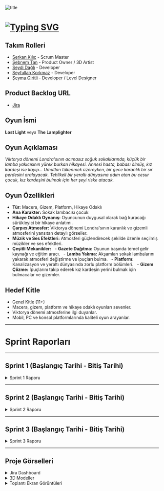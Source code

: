 ![title](https://github.com/Serkan-K/Unity_48/assets/125659165/de1c83ce-f56a-40de-af70-1034916785ba)

# [![Typing SVG](https://readme-typing-svg.demolab.com?font=&size=30&duration=1000&pause=3000&color=FFFFFF&center=true&vCenter=true&random=false&width=150&lines=+Unity+48)](https://git.io/typing-svg)

## Takım Rolleri

- [Serkan Kılıç](https://www.linkedin.com/in/serkan-klc/) - Scrum Master
- [Şebnem Tan](https://www.linkedin.com/in/%C5%9Febnem-tan/) - Product Owner / 3D Artist
- [Seydi Dağlı](https://www.linkedin.com/in/seydidagli/) - Developer
- [Seyfullah Korkmaz](https://www.linkedin.com/in/seyfullah-korkmaz-polestar/) - Developer
- [Şeyma Giritli](https://www.linkedin.com/in/seymagrtl2/) - Developer / Level Designer

## Product Backlog URL
- [Jira](https://unity-48.atlassian.net/jira/software/projects/UN48/boards/1?atlOrigin=eyJpIjoiMWI3ZGQwOTg4YzBkNDVkODg5NjZlM2M3MzMxYjYyZGMiLCJwIjoiaiJ9)

## Oyun İsmi

**Lost Light** veya **The Lamplighter**

## Oyun Açıklaması

_Viktorya dönemi Londra'sının acımasız soğuk sokaklarında, küçük bir lamba yakıcısının yürek burkan hikayesi. Annesi hasta, babası ölmüş, kız kardeşi ise kayıp... Umutları tükenmek üzereyken, bir gece karanlık bir sır perdesini aralayacak. Tehlikeli bir yeraltı dünyasına adım atan bu cesur çocuk, kız kardeşini bulmak için her şeyi riske atacak._

## Oyun Özellikleri

- **Tür:** Macera, Gizem, Platform, Hikaye Odaklı
- **Ana Karakter:** Sokak lambacısı çocuk
- **Hikaye Odaklı Oynanış:** Oyuncunun duygusal olarak bağ kuracağı sürükleyici bir hikaye anlatımı.
- **Çarpıcı Atmosfer:** Viktorya dönemi Londra'sının karanlık ve gizemli atmosferini yansıtan detaylı görseller.
- **Müzik ve Ses Efektleri:** Atmosferi güçlendirecek şekilde özenle seçilmiş müzikler ve ses efektleri.
- **Çeşitli Mekanikler:**
  - **Gazete Dağıtma:** Oyunun başında temel gelir kaynağı ve eğitim aracı.
  - **Lamba Yakma:** Akşamları sokak lambalarını yakarak atmosferi değiştirme ve ipuçları bulma.
  - **Platform:** Kanalizasyon ve yeraltı dünyasında zorlu platform bölümleri.
  - **Gizem Çözme:** İpuçlarını takip ederek kız kardeşin yerini bulmak için bulmacalar ve gizemler.

## Hedef Kitle

- Genel Kitle (11+)
- Macera, gizem, platform ve hikaye odaklı oyunları sevenler.
- Viktorya dönemi atmosferine ilgi duyanlar.
- Mobil, PC ve konsol platformlarında kaliteli oyun arayanlar.


---

# Sprint Raporları

---

## Sprint 1 (Başlangıç Tarihi - Bitiş Tarihi)

<details>
<summary>Sprint 1 Raporu</summary>

### Sprint Hedefi

İlk sprint sonunda, oyuncunun gazete dağıtma, lamba yakma ve kanalizasyona giriş bölümlerini tamamlaması hedefleniyor.

### Sprint Notları (Sprint Backlog)

* **Sprint Not 1:** Gazete dağıtım mekaniğini oluştur.
* **Sprint Not 2:** Lamba yakma mekaniğini oluştur.
* **Sprint Not 3:** Kanalizasyon giriş bölümünü tasarla ve oluştur.
* **Sprint Not 4:** Ana karakter modelini ve animasyonlarını oluştur.

### Puanlama

Proje boyunca toplam **110** puan toplanması gereken backlog bulunmaktadır. Üç sprinte bölünen projede ilk sprint için **37** puanlık kısmının tamamlanması planlanmıştır. Gerçekleşen puan **11**'dir.

### Puan Tamamlama Mantığı

Puanlar, her bir görevin karmaşıklığı ve tahmini tamamlanma süresine göre belirlenmiştir.

### Daily Scrum

<details>
<summary>Daily Scrum Görüntüleri</summary>

![Ekran görüntüsü 2024-07-01 230825](https://github.com/Serkan-K/Unity_48/assets/125659165/ff789753-1713-4059-afa2-8bdf8aca88b4)
![Ekran görüntüsü 2024-07-05 211122](https://github.com/Serkan-K/Unity_48/assets/125659165/e0d036f4-fc03-4510-b473-5a3174207903)
![Ekran görüntüsü 2024-07-05 211301](https://github.com/Serkan-K/Unity_48/assets/125659165/12260e0c-98e4-40db-8ce1-b2590348998f)
![Ekran görüntüsü 2024-07-05 211337](https://github.com/Serkan-K/Unity_48/assets/125659165/834a020a-2b61-4d86-b05b-9d34164b7474)


</details>

### Sprint Board Güncellemesi

<details>
<summary>Sprint Board Ekran Görüntüsü</summary>

![Ekran görüntüsü 2024-07-05 210352](https://github.com/Serkan-K/Unity_48/assets/125659165/ed9b9f49-97c1-425e-9add-a54402995419)


</details>


### Oyunda Yapılan İşler

<details>
<summary>Oyun İçi Ekran Görüntüleri ve Videolar</summary>

![LostLight--](https://github.com/Serkan-K/Unity_48/assets/125659165/a1fcbb68-922e-4b54-b958-5f5d08239941)
![WhatsApp Görsel 2024-07-05 saat 21 05 00_cec0383b](https://github.com/Serkan-K/Unity_48/assets/125659165/1560b7a1-9860-443e-9581-24af5899d92d)

</details>

### Sprint Review

İlk sprint için belirlenen hedeflerin %90'ı tamamlanmıştır. Eksikler ikinci sprint başında tamamlanarak hedeflerin sarkmaması planlanmıştır.

### Sprint Retrospective

- **Olumlu:** Görevlerin yapım süreci ekip içinde düzene girmiş ve projenin yapımı artan hızla devam etmektedir.
- **Geliştirilecek:** Bazı görevlerin tahmin edilen süreden daha uzun sürmesi nedeniyle sprint hedefinin tamamı gerçekleştirilememiştir.
- **Aksiyon:** İkinci sprintte daha gerçekçi tahminler yapmaya özen gösterilecektir.

</details>

---

## Sprint 2 (Başlangıç Tarihi - Bitiş Tarihi)

<details>
<summary>Sprint 2 Raporu</summary>

### Sprint Hedefi

[Sprint 2 için Belirlenen Hedefler]

### Sprint Notları (Sprint Backlog)

[Sprint 2 için Belirlenen Görevler]

[Sprint 2 Raporunun Devamı - Puanlama, Daily Scrum, Sprint Board, Ekran Görüntüleri, Review, Retrospective]

</details>

---

## Sprint 3 (Başlangıç Tarihi - Bitiş Tarihi)

<details>
<summary>Sprint 3 Raporu</summary>

### Sprint Hedefi

[Sprint 3 için Belirlenen Hedefler]

### Sprint Notları (Sprint Backlog)

[Sprint 3 için Belirlenen Görevler]

[Sprint 3 Raporunun Devamı - Puanlama, Daily Scrum, Sprint Board, Ekran Görüntüleri, Review, Retrospective]

</details>

---

## Proje Görselleri

<details>
<summary>Jira Dashboard</summary>

[Jira Dashboard Ekran Görüntüsü]

</details>

<details>
<summary>3D Modeller</summary>

[3D Model Ekran Görüntüleri]

</details>

<details>
<summary>Toplantı Ekran Görüntüleri</summary>

[Toplantı Ekran Görüntüleri]

</details>
